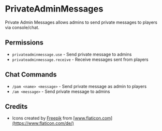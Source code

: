 # PrivateAdminMessages  
  
Private Admin Messages allows admins to send private messages to players via console/chat.  
  
  
## Permissions
 * `privateadminmessage.use` - Send private message to admins
 * `privateadminmessage.receive` - Receive messages sent from players

## Chat Commands  
  
* `/pam <name> <message>` - Send private message as admin to players
* `/am <message>` - Send private message to admins
  
## Credits
* Icons created by [Freepik](https://www.freepik.com) from [www.flaticon.com](https://www.flaticon.com/de/)